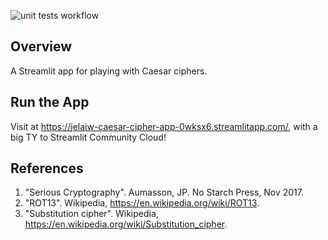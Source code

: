 ![unit tests workflow](https://github.com/jelaiw/caesar-cipher/actions/workflows/unittests.yml/badge.svg)
## Overview
A Streamlit app for playing with Caesar ciphers.

## Run the App

Visit at https://jelaiw-caesar-cipher-app-0wksx6.streamlitapp.com/, with a big TY to Streamlit Community Cloud!

## References
1. "Serious Cryptography". Aumasson, JP. No Starch Press, Nov 2017.
2. "ROT13". Wikipedia, https://en.wikipedia.org/wiki/ROT13.
3. "Substitution cipher". Wikipedia, https://en.wikipedia.org/wiki/Substitution_cipher.
